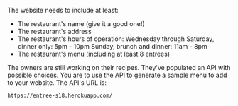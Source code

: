 The website needs to include at least:
- The restaurant's name (give it a good one!)
- The restaurant's address
- The restaurant's hours of operation:
	Wednesday through Saturday, dinner only: 5pm - 10pm
	Sunday, brunch and dinner: 11am - 8pm
- The restaurant's menu (including at least 8 entrees)

The owners are still working on their recipes. They've populated an
API with possible choices. You are to use the API to generate a sample
menu to add to your website. The API's URL is:

	https://entree-s18.herokuapp.com/

